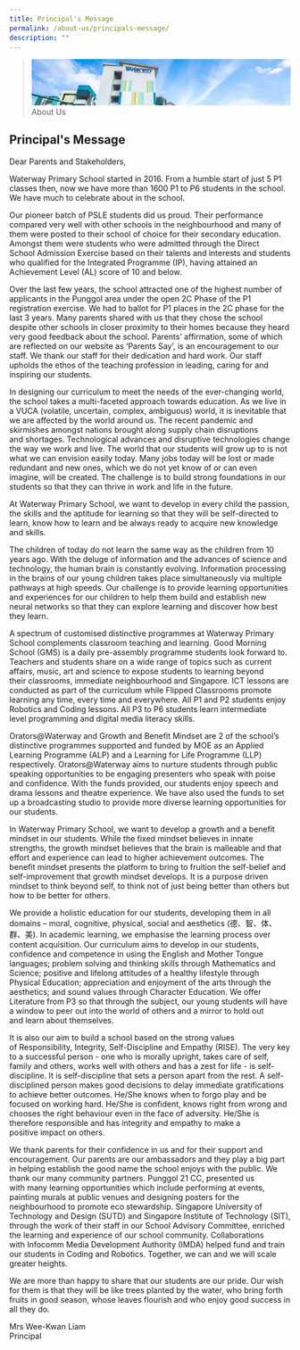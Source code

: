 ```yaml
---
title: Principal's Message
permalink: /about-us/principals-message/
description: ""
---
```


> ![](/images/about-us_02.jpg)
> About Us 

## Principal's Message

Dear Parents and Stakeholders,

  

Waterway Primary School started in 2016. From a humble start of just 5 P1 classes then, now we have more than 1600 P1 to P6 students in the school. We have much to celebrate about in the school.

  

Our pioneer batch of PSLE students did us proud. Their performance compared very well with other schools in the neighbourhood and many of them were posted to their school of choice for their secondary education. Amongst them were students who were admitted through the Direct School Admission Exercise based on their talents and interests and students who qualified for the Integrated Programme (IP), having attained an Achievement Level (AL) score of 10 and below.

  

Over the last few years, the school attracted one of the highest number of applicants in the Punggol area under the open 2C Phase of the P1 registration exercise. We had to ballot for P1 places in the 2C phase for the last 3 years. Many parents shared with us that they chose the school despite other schools in closer proximity to their homes because they heard very good feedback about the school. Parents’ affirmation, some of which are reflected on our website as ‘Parents Say’, is an encouragement to our staff. We thank our staff for their dedication and hard work. Our staff upholds the ethos of the teaching profession in leading, caring for and inspiring our students.

  

In designing our curriculum to meet the needs of the ever-changing world, the school takes a multi-faceted approach towards education. As we live in a VUCA (volatile, uncertain, complex, ambiguous) world, it is inevitable that we are affected by the world around us. The recent pandemic and skirmishes amongst nations brought along supply chain disruptions and shortages. Technological advances and disruptive technologies change the way we work and live. The world that our students will grow up to is not what we can envision easily today. Many jobs today will be lost or made redundant and new ones, which we do not yet know of or can even imagine, will be created. The challenge is to build strong foundations in our students so that they can thrive in work and life in the future.

  

At Waterway Primary School, we want to develop in every child the passion, the skills and the aptitude for learning so that they will be self-directed to learn, know how to learn and be always ready to acquire new knowledge and skills.

  

The children of today do not learn the same way as the children from 10 years ago. With the deluge of information and the advances of science and technology, the human brain is constantly evolving. Information processing in the brains of our young children takes place simultaneously via multiple
pathways at high speeds. Our challenge is to provide learning opportunities and experiences for our children to help them build and establish new neural networks so that they can explore learning and discover how best they learn.

  

A spectrum of customised distinctive programmes at Waterway Primary School complements classroom teaching and learning. Good Morning School (GMS) is a daily pre-assembly programme students look forward to. Teachers and students share on a wide range of topics such as current affairs, music, art and science to expose students to learning beyond their classrooms, immediate neighbourhood and Singapore. ICT lessons are conducted as part of the curriculum while Flipped Classrooms promote learning any time, every time and everywhere. All P1 and P2 students enjoy Robotics and Coding lessons. All P3 to P6 students learn intermediate level programming and digital media literacy skills.

  

Orators@Waterway and Growth and Benefit Mindset are 2 of the school’s distinctive programmes supported and funded by MOE as an Applied Learning Programme (ALP) and a Learning for Life Programme (LLP) respectively. Orators@Waterway aims to nurture students through public speaking opportunities to be engaging presenters who speak with poise and confidence. With the funds provided, our students enjoy speech and drama lessons and theatre experience. We have also used the funds to set up a broadcasting studio to provide more diverse learning opportunities for our students.

  

In Waterway Primary School, we want to develop a growth and a benefit mindset in our students. While the fixed mindset believes in innate strengths, the growth mindset believes that the brain is malleable and that effort and experience can lead to higher achievement outcomes. The benefit mindset presents the platform to bring to fruition the self-belief and self-improvement that growth mindset develops. It is a purpose driven mindset to think beyond self, to think not of just being better than others but how to be better for others.

  

We provide a holistic education for our students, developing them in all domains – moral, cognitive, physical, social and aesthetics (德、智、体、群、美). In academic learning, we emphasise the learning process over content acquisition. Our curriculum aims to develop in our students, confidence and competence in using the English and Mother Tongue languages; problem solving and thinking skills through Mathematics and Science; positive and lifelong attitudes of a healthy lifestyle through Physical Education; appreciation and enjoyment of the arts through the aesthetics; and sound values through Character Education. We offer Literature from P3 so that through the subject, our young students will have a window to peer out into the world of others and a mirror to hold out and learn about themselves.

  

It is also our aim to build a school based on the strong values of Responsibility, Integrity, Self-Discipline and Empathy (RISE). The very key to a successful person - one who is morally upright, takes care of self, family and others, works well with others and has a zest for life - is self-discipline. It is self-discipline that sets a person apart from the rest. A self-disciplined person makes good decisions to delay immediate gratifications to achieve better outcomes. He/She knows when to forgo play and be focused on working hard. He/She is confident, knows right from wrong and chooses the right behaviour even in the face of adversity. He/She is therefore responsible and has integrity and empathy to make a positive impact on others. 

  

We thank parents for their confidence in us and for their support and encouragement. Our parents are our ambassadors and they play a big part in helping establish the good name the school enjoys with the public. We thank our many community partners. Punggol 21 CC, presented us with many learning opportunities which include performing at events, painting murals at public venues and designing posters for the neighbourhood to promote eco stewardship. Singapore University of Technology and Design (SUTD) and Singapore Institute of Technology (SIT), through the work of their staff in our School Advisory Committee, enriched the learning and experience of our school community. Collaborations with Infocomm Media Development Authority (IMDA) helped fund and train our students in Coding and Robotics. Together, we can and we will scale greater heights.
 
  

We are more than happy to share that our students are our pride. Our wish for them is that they will be like trees planted by the water, who bring forth fruits in good season, whose leaves flourish and who enjoy good success in all they do.

  

Mrs Wee-Kwan Liam<br>
Principal